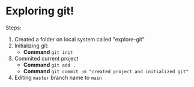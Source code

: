 # Exploring git!

Steps:

1. Created a folder on local system called "explore-git"
2. Initializing git:
   - **Command** `git init`
3. Commited current project
   - **Command** `git add .`
   - **Command** `git commit -m "created project and initialized git"`
4. Editing `master` branch name to `main`

